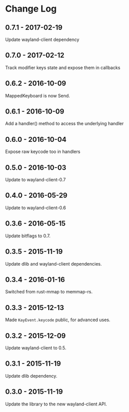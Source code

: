 # Change Log

## 0.7.1 - 2017-02-19

Update wayland-client dependency

## 0.7.0 - 2017-02-12

Track modifier keys state and expose them in callbacks

## 0.6.2 - 2016-10-09

MappedKeyboard is now Send.

## 0.6.1 - 2016-10-09

Add a handler() method to access the underlying handler

## 0.6.0 - 2016-10-04

Expose raw keycode too in handlers

## 0.5.0 - 2016-10-03

Update to wayland-client-0.7

## 0.4.0 - 2016-05-29

Update to wayland-client-0.6

## 0.3.6 - 2016-05-15

Update bitflags to 0.7.

## 0.3.5 - 2015-11-19

Update dlib and wayland-client dependencies.

## 0.3.4 - 2016-01-16

Switched from rust-mmap to memmap-rs.

## 0.3.3 - 2015-12-13

Made `KayEvent.keycode` public, for advanced uses.

## 0.3.2 - 2015-12-09

Update wayland-client to 0.5.

## 0.3.1 - 2015-11-19

Update dlib dependency.

## 0.3.0 - 2015-11-19

Update the library to the new wayland-client API.
